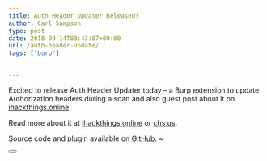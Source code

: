 ```yaml
---
title: Auth Header Updater Released!
author: Carl Sampson
type: post
date: 2018-09-14T03:43:07+00:00
url: /auth-header-update/
tags: ["burp"]


---
```

Excited to release Auth Header Updater today &#8211; a Burp extension to update Authorization headers during a scan and also guest post about it on [ihackthings.online][1].

Read more about it at [ihackthings.online][2] or [chs.us][3].

Source code and plugin available on [GitHub][4].
~

<div class="wpulike wpulike-default " >
  <div class="wp_ulike_general_class wp_ulike_is_not_liked">
    <button type="button"
					data-ulike-id="6"
					data-ulike-nonce="b326a07aba"
					data-ulike-type="likeThis"
					data-ulike-template="wpulike-default"
					data-ulike-display-likers="0"
					data-ulike-disable-pophover="0"
					class="wp_ulike_btn wp_ulike_put_image wp_likethis_6"></button><span class="count-box"></span>
  </div>
</div>

 [1]: https://ihackthings.online
 [2]: https://ihackthings.online/auth-header-updater/
 [3]: https://chs.us/authheaderupdater/
 [4]: https://github.com/sampsonc/AuthHeaderUpdater
